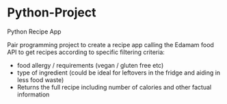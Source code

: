 # Python-Project
Python Recipe App

Pair programming project to create a recipe app calling the Edamam food API to get recipes according to specific filtering criteria:
- food allergy / requirements (vegan / gluten free etc)
- type of ingredient (could be ideal for leftovers in the fridge and aiding in less food waste)
- Returns the full recipe including number of calories and other factual information

